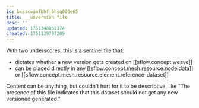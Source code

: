```yaml
---
id: bxsscwgmfbhfj6hsq026e65
title: __unversion file
desc: ''
updated: 1751348832374
created: 1751139797209
---
```


With two underscores, this is a sentinel file that:
- dictates whether a new version gets created on [[sflow.concept.weave]]
- can be placed directly in any [[sflow.concept.mesh.resource.node.data]] or [[sflow.concept.mesh.resource.element.reference-dataset]]

Content can be anything, but couldn't hurt for it to be descriptive, like "The presence of this file indicates that this dataset should not get any new versioned generated."